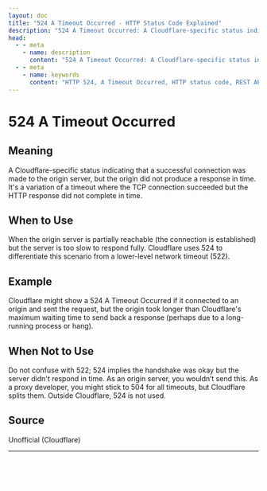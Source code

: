 ```yaml
---
layout: doc
title: "524 A Timeout Occurred - HTTP Status Code Explained"
description: "524 A Timeout Occurred: A Cloudflare-specific status indicating that a successful connection was made to the origin server, but the origin did not produce a ..."
head:
  - - meta
    - name: description
      content: "524 A Timeout Occurred: A Cloudflare-specific status indicating that a successful connection was made to the origin server, but the origin did not produce a ..."
  - - meta
    - name: keywords
      content: "HTTP 524, A Timeout Occurred, HTTP status code, REST API, web development"
---
```


# 524 A Timeout Occurred

## Meaning

A Cloudflare-specific status indicating that a successful connection was made to the origin server, but the origin did not produce a response in time. It's a variation of a timeout where the TCP connection succeeded but the HTTP response did not complete in time.

## When to Use

When the origin server is partially reachable (the connection is established) but the server is too slow to respond fully. Cloudflare uses 524 to differentiate this scenario from a lower-level network timeout (522).

## Example

Cloudflare might show a 524 A Timeout Occurred if it connected to an origin and sent the request, but the origin took longer than Cloudflare's maximum waiting time to send back a response (perhaps due to a long-running process or hang).

## When Not to Use

Do not confuse with 522; 524 implies the handshake was okay but the server didn't respond in time. As an origin server, you wouldn’t send this. As a proxy developer, you might stick to 504 for all timeouts, but Cloudflare splits them. Outside Cloudflare, 524 is not used.

## Source

Unofficial (Cloudflare)

---

<div style="margin-top: 40px;">
  <a href="/http-codes/" style="display: inline-block; padding: 12px 24px; background: hsl(var(--primary)); color: white; text-decoration: none; border-radius: var(--radius); font-weight: 500; transition: all 0.2s ease;">← Back to Search</a>
</div>

